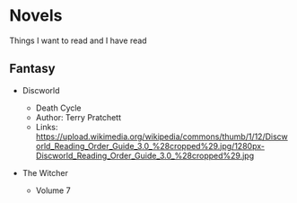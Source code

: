 # Novels
Things I want to read and I have read

## Fantasy

+ Discworld
    * Death Cycle
    * Author: Terry Pratchett
    * Links: https://upload.wikimedia.org/wikipedia/commons/thumb/1/12/Discworld_Reading_Order_Guide_3.0_%28cropped%29.jpg/1280px-Discworld_Reading_Order_Guide_3.0_%28cropped%29.jpg

+ The Witcher
    * Volume 7
